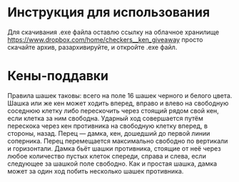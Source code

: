 # Инструкция для использования
Для скачивания .exe файла оставлю ссылку на облачное хранилище https://www.dropbox.com/home/checkers__ken_giveaway просто скачайте архив, разархивируйте, и откройте .exe файл.
# Кены-поддавки
Правила шашек таковы: всего на поле 16 шашек черного и белого цвета. Шашка или же кен может ходить вперед, вправо и влево на свободную соседнюю клетку либо перескочить через стоящий рядом свой кен, если клетка за ним свободна. Ударный ход совершается путём перескока через кен противника на свободную клетку вперед, в стороны, назад.
Перец — дамка, кен, дошедший до первой линии соперника. Перец перемещается максимально свободно по вертикали и горизонтали. Дамка бьёт шашки противника, стоящие от неё через любое количество пустых клеток спереди, справа и слева, если следующее за шашкой поле свободно. Как и простая шашка, дамка может за один ход побить несколько шашек противника.
